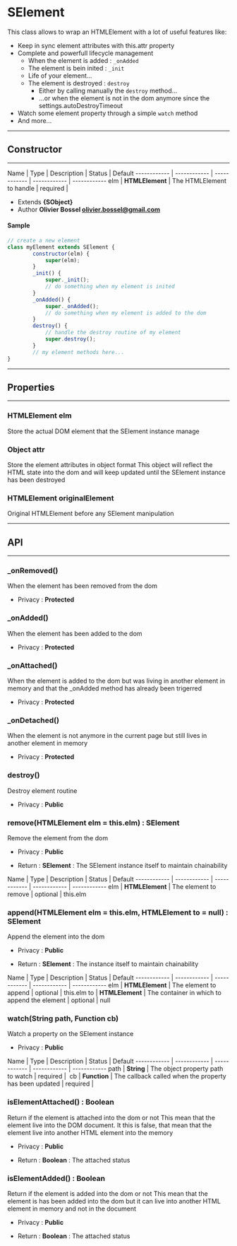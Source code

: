 # SElement
This class allows to wrap an HTMLElement with a lot of useful features like:
- Keep in sync element attributes with this.attr property
- Complete and powerfull lifecycle management
 	- When the element is added : `_onAdded`
 	- The element is bein inited : `_init`
 	- Life of your element...
 	- The element is destroyed : `destroy`
 		- Either by calling manually the `destroy` method...
 		- ...or when the element is not in the dom anymore since the settings.autoDestroyTimeout
 - Watch some element property through a simple `watch` method
 - And more...

-----------------------------
## Constructor
-----------------------------



Name | Type | Description | Status | Default
------------ | ------------ | ------------ | ------------ | ------------
elm | **HTMLElement** | The HTMLElement to handle | required | 

- Extends **{SObject}**
- Author **Olivier Bossel <olivier.bossel@gmail.com>**

#### Sample
```js
// create a new element
class myElement extends SElement {
		constructor(elm) {
			super(elm);
		}
		_init() {
			super._init();
			// do something when my element is inited
		}
		_onAdded() {
			super._onAdded();
			// do something when my element is added to the dom
		}
		destroy() {
			// handle the destroy routine of my element
			super.destroy();
		}
		// my element methods here...
}

```


-----------------------------
## Properties
-----------------------------

### HTMLElement elm
Store the actual DOM element that the SElement instance manage

### Object attr
Store the element attributes in object format
This object will reflect the HTML state into the dom
and will keep updated until the SElement instance has been destroyed

### HTMLElement originalElement
Original HTMLElement before any SElement manipulation

-----------------------------
## API
-----------------------------

### _onRemoved()
When the element has been removed from the dom
- Privacy : **Protected**




### _onAdded()
When the element has been added to the dom
- Privacy : **Protected**




### _onAttached()
When the element is added to the dom but was living
in another element in memory and that the _onAdded method
has already been trigerred
- Privacy : **Protected**




### _onDetached()
When the element is not anymore in the current page
but still lives in another element in memory
- Privacy : **Protected**




### destroy()
Destroy element routine
- Privacy : **Public**




### remove(HTMLElement elm = this.elm) : SElement
Remove the element from the dom
- Privacy : **Public**

- Return : **SElement** : The SElement instance itself to maintain chainability

Name | Type | Description | Status | Default
------------ | ------------ | ------------ | ------------ | ------------
elm | **HTMLElement** | The element to remove | optional | this.elm


### append(HTMLElement elm = this.elm, HTMLElement to = null) : SElement
Append the element into the dom
- Privacy : **Public**

- Return : **SElement** : The instance itself to maintain chainability

Name | Type | Description | Status | Default
------------ | ------------ | ------------ | ------------ | ------------
elm | **HTMLElement** | The element to append | optional | this.elm
to | **HTMLElement** | The container in which to append the element | optional | null


### watch(String path, Function cb)
Watch a property on the SElement instance
- Privacy : **Public**



Name | Type | Description | Status | Default
------------ | ------------ | ------------ | ------------ | ------------
path | **String** | The object property path to watch | required | 
cb | **Function** | The callback called when the property has been updated | required | 


### isElementAttached() : Boolean
Return if the element is attached into the dom or not
This mean that the element live into the DOM document. It this is false,
that mean that the element live into another HTML element into the memory
- Privacy : **Public**

- Return : **Boolean** : The attached status


### isElementAdded() : Boolean
Return if the element is added into the dom or not
This mean that the element is has been added into the dom
but it can live into another HTML element in memory and not
in the document
- Privacy : **Public**

- Return : **Boolean** : The attached status



